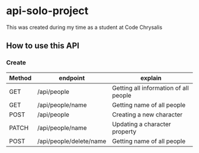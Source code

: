 # api-solo-project
This was created during my time as a student at Code Chrysalis


## How to use this API

### Create
|Method|endpoint|explain|
|---|---|---|
|GET|/api/people|Getting all information of all people|
|GET|/api/people/name|Getting name of all people|
|POST|/api/people|Creating a new character|
|PATCH|/api/people/name|Updating a character property|
|POST|/api/people/delete/name|Getting name of all people|

